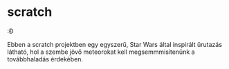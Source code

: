 # scratch
:Đ

Ebben a scratch projektben egy egyszerű, Star Wars által inspirált űrutazás látható, hol a szembe jövő meteorokat kell megsemmmisítenünk a továbbhaladás érdekében.
